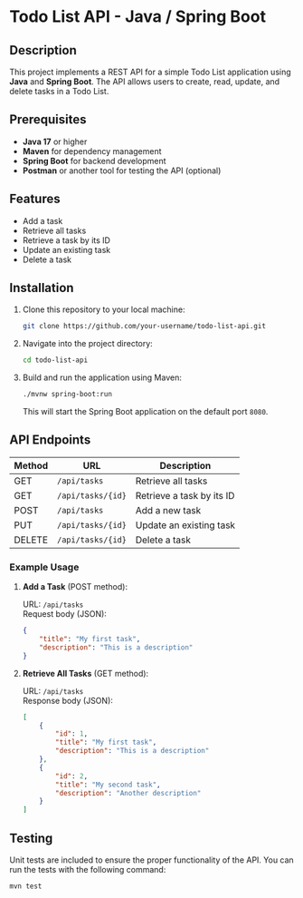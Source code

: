 # Todo List API - Java / Spring Boot

## Description

This project implements a REST API for a simple Todo List application using **Java** and **Spring Boot**. The API allows users to create, read, update, and delete tasks in a Todo List.

## Prerequisites

- **Java 17** or higher
- **Maven** for dependency management
- **Spring Boot** for backend development
- **Postman** or another tool for testing the API (optional)

## Features

- Add a task
- Retrieve all tasks
- Retrieve a task by its ID
- Update an existing task
- Delete a task

## Installation

1. Clone this repository to your local machine:

    ```bash
    git clone https://github.com/your-username/todo-list-api.git
    ```

2. Navigate into the project directory:

    ```bash
    cd todo-list-api
    ```

3. Build and run the application using Maven:

    ```bash
    ./mvnw spring-boot:run
    ```

    This will start the Spring Boot application on the default port `8080`.

## API Endpoints

| Method  | URL                               | Description                      |
|---------|-----------------------------------|----------------------------------|
| GET     | `/api/tasks`                      | Retrieve all tasks              |
| GET     | `/api/tasks/{id}`                 | Retrieve a task by its ID       |
| POST    | `/api/tasks`                      | Add a new task                  |
| PUT     | `/api/tasks/{id}`                 | Update an existing task         |
| DELETE  | `/api/tasks/{id}`                 | Delete a task                   |

### Example Usage

1. **Add a Task** (POST method):

    URL: `/api/tasks`  
    Request body (JSON):

    ```json
    {
        "title": "My first task",
        "description": "This is a description"
    }
    ```

2. **Retrieve All Tasks** (GET method):

    URL: `/api/tasks`  
    Response body (JSON):

    ```json
    [
        {
            "id": 1,
            "title": "My first task",
            "description": "This is a description"
        },
        {
            "id": 2,
            "title": "My second task",
            "description": "Another description"
        }
    ]
    ```

## Testing

Unit tests are included to ensure the proper functionality of the API. You can run the tests with the following command:

```bash
mvn test
